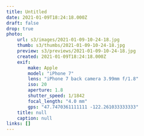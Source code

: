 ```yaml
---
title: Untitled
date: 2021-01-09T18:24:18.000Z
draft: false
drop: true
photo:
    url: s3/images/2021-01-09-10-24-18.jpg
    thumb: s3/thumbs/2021-01-09-10-24-18.jpg
    preview: s3/previews/2021-01-09-10-24-18.jpg
    created: 2021-01-09T18:24:18.000Z
    exif:
        make: Apple
        model: "iPhone 7"
        lens: "iPhone 7 back camera 3.99mm f/1.8"
        iso: 20
        aperture: 1.8
        shutter_speed: 1/1842
        focal_length: "4.0 mm"
        gps: "47.7470361111111 -122.261033333333"
    title: null
    caption: null
links: []
---
```


